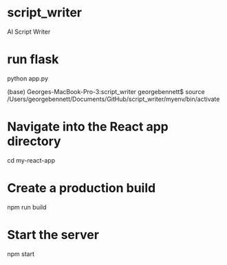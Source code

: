 # script_writer
 AI Script Writer

# run flask
python app.py


(base) Georges-MacBook-Pro-3:script_writer georgebennett$ source /Users/georgebennett/Documents/GitHub/script_writer/myenv/bin/activate

# Navigate into the React app directory
cd my-react-app

# Create a production build
npm run build

# Start the server
npm start
